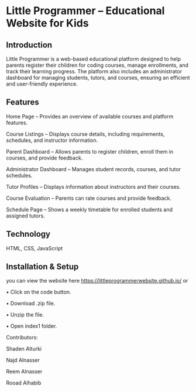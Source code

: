 # Little Programmer – Educational Website for Kids

## Introduction

Little Programmer is a web-based educational platform designed to help parents register their children for coding courses, manage enrollments, and track their learning progress. The platform also includes an administrator dashboard for managing students, tutors, and courses, ensuring an efficient and user-friendly experience.

## Features

Home Page – Provides an overview of available courses and platform features.

Course Listings – Displays course details, including requirements, schedules, and instructor information.

Parent Dashboard – Allows parents to register children, enroll them in courses, and provide feedback.

Administrator Dashboard – Manages student records, courses, and tutor schedules.

Tutor Profiles – Displays information about instructors and their courses.

Course Evaluation – Parents can rate courses and provide feedback.

Schedule Page – Shows a weekly timetable for enrolled students and assigned tutors.

## Technology

HTML, CSS, JavaScript


## Installation & Setup

you can view the website here https://littleprogrammerwebsite.github.io/  or 

• Click on the code button. 

• Download .zip file.

• Unzip the file.

• Open index1 folder.


Contributors:

Shaden Alturki

Najd Alnasser

Reem Alnasser

Rooad Alhabib

